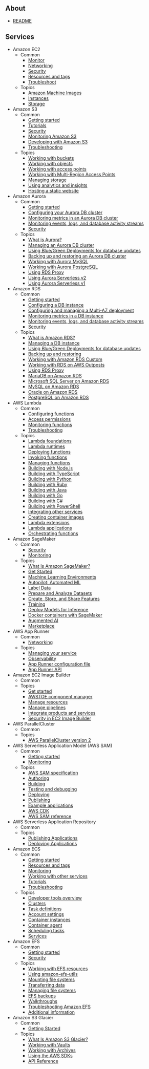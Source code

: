 ## About
- [README](./../README.md)

## Services

- Amazon EC2
  - Common
    - [Monitor](./amazon_ec2/monitor.md)
    - [Networking](./amazon_ec2/networking.md)
    - [Security](./amazon_ec2/security.md)
    - [Resources and tags](./amazon_ec2/resources-and-tags.md)
    - [Troubleshoot](./amazon_ec2/troubleshoot.md)
  - Topics
    - [Amazon Machine Images](./amazon_ec2/amazon-machine-images.md)
    - [Instances](./amazon_ec2/instances.md)
    - [Storage](./amazon_ec2/storage.md)
- Amazon S3
  - Common
    - [Getting started](./amazon_s3/getting-started.md)
    - [Tutorials](./amazon_s3/tutorials.md)
    - [Security](./amazon_s3/security.md)
    - [Monitoring Amazon S3](./amazon_s3/monitoring-amazon-s3.md)
    - [Developing with Amazon S3](./amazon_s3/developing-with-amazon-s3.md)
    - [Troubleshooting](./amazon_s3/troubleshooting.md)
  - Topics
    - [Working with buckets](./amazon_s3/working-with-buckets.md)
    - [Working with objects](./amazon_s3/working-with-objects.md)
    - [Working with access points](./amazon_s3/working-with-access-points.md)
    - [Working with Multi-Region Access Points](./amazon_s3/working-with-multi-region-access-points.md)
    - [Managing storage](./amazon_s3/managing-storage.md)
    - [Using analytics and insights](./amazon_s3/using-analytics-and-insights.md)
    - [Hosting a static website](./amazon_s3/hosting-a-static-website.md)
- Amazon Aurora
  - Common
    - [Getting started](./amazon_aurora/getting-started.md)
    - [Configuring your Aurora DB cluster](./amazon_aurora/configuring-your-aurora-db-cluster.md)
    - [Monitoring metrics in an Aurora DB cluster](./amazon_aurora/monitoring-metrics-in-an-aurora-db-cluster.md)
    - [Monitoring events, logs, and database activity streams](./amazon_aurora/monitoring-events,-logs,-and-database-activity-streams.md)
    - [Security](./amazon_aurora/security.md)
  - Topics
    - [What is Aurora?](./amazon_aurora/what-is-aurora?.md)
    - [Managing an Aurora DB cluster](./amazon_aurora/managing-an-aurora-db-cluster.md)
    - [Using Blue/Green Deployments for database updates](./green-deployments-for-database-updates/md.md)
    - [Backing up and restoring an Aurora DB cluster](./amazon_aurora/backing-up-and-restoring-an-aurora-db-cluster.md)
    - [Working with Aurora MySQL](./amazon_aurora/working-with-aurora-mysql.md)
    - [Working with Aurora PostgreSQL](./amazon_aurora/working-with-aurora-postgresql.md)
    - [Using RDS Proxy](./amazon_aurora/using-rds-proxy.md)
    - [Using Aurora Serverless v2](./amazon_aurora/using-aurora-serverless-v2.md)
    - [Using Aurora Serverless v1](./amazon_aurora/using-aurora-serverless-v1.md)
- Amazon RDS
  - Common
    - [Getting started](./amazon_rds/getting-started.md)
    - [Configuring a DB instance](./amazon_rds/configuring-a-db-instance.md)
    - [Configuring and managing a Multi-AZ deployment](./amazon_rds/configuring-and-managing-a-multi-az-deployment.md)
    - [Monitoring metrics in a DB instance](./amazon_rds/monitoring-metrics-in-a-db-instance.md)
    - [Monitoring events, logs, and database activity streams](./amazon_rds/monitoring-events,-logs,-and-database-activity-streams.md)
    - [Security](./amazon_rds/security.md)
  - Topics
    - [What is Amazon RDS?](./amazon_rds/what-is-amazon-rds?.md)
    - [Managing a DB instance](./amazon_rds/managing-a-db-instance.md)
    - [Using Blue/Green Deployments for database updates](./green-deployments-for-database-updates/md.md)
    - [Backing up and restoring](./amazon_rds/backing-up-and-restoring.md)
    - [Working with Amazon RDS Custom](./amazon_rds/working-with-amazon-rds-custom.md)
    - [Working with RDS on AWS Outposts](./amazon_rds/working-with-rds-on-aws-outposts.md)
    - [Using RDS Proxy](./amazon_rds/using-rds-proxy.md)
    - [MariaDB on Amazon RDS](./amazon_rds/mariadb-on-amazon-rds.md)
    - [Microsoft SQL Server on Amazon RDS](./amazon_rds/microsoft-sql-server-on-amazon-rds.md)
    - [MySQL on Amazon RDS](./amazon_rds/mysql-on-amazon-rds.md)
    - [Oracle on Amazon RDS](./amazon_rds/oracle-on-amazon-rds.md)
    - [PostgreSQL on Amazon RDS](./amazon_rds/postgresql-on-amazon-rds.md)
- AWS Lambda
  - Common
    - [Configuring functions](./aws_lambda/configuring-functions.md)
    - [Access permissions](./aws_lambda/access-permissions.md)
    - [Monitoring functions](./aws_lambda/monitoring-functions.md)
    - [Troubleshooting](./aws_lambda/troubleshooting.md)
  - Topics
    - [Lambda foundations](./aws_lambda/lambda-foundations.md)
    - [Lambda runtimes](./aws_lambda/lambda-runtimes.md)
    - [Deploying functions](./aws_lambda/deploying-functions.md)
    - [Invoking functions](./aws_lambda/invoking-functions.md)
    - [Managing functions](./aws_lambda/managing-functions.md)
    - [Building with Node.js](./aws_lambda/building-with-node.md)
    - [Building with TypeScript](./aws_lambda/building-with-typescript.md)
    - [Building with Python](./aws_lambda/building-with-python.md)
    - [Building with Ruby](./aws_lambda/building-with-ruby.md)
    - [Building with Java](./aws_lambda/building-with-java.md)
    - [Building with Go](./aws_lambda/building-with-go.md)
    - [Building with C#](./aws_lambda/building-with-c#.md)
    - [Building with PowerShell](./aws_lambda/building-with-powershell.md)
    - [Integrating other services](./aws_lambda/integrating-other-services.md)
    - [Creating container images](./aws_lambda/creating-container-images.md)
    - [Lambda extensions](./aws_lambda/lambda-extensions.md)
    - [Lambda applications](./aws_lambda/lambda-applications.md)
    - [Orchestrating functions](./aws_lambda/orchestrating-functions.md)
- Amazon SageMaker
  - Common
    - [Security](./amazon_sage_maker/security.md)
    - [Monitoring](./amazon_sage_maker/monitoring.md)
  - Topics
    - [What Is Amazon SageMaker?](./amazon_sage_maker/what-is-amazon-sagemaker?.md)
    - [Get Started](./amazon_sage_maker/get-started.md)
    - [Machine Learning Environments](./amazon_sage_maker/machine-learning-environments.md)
    - [Autopilot: Automated ML](./amazon_sage_maker/autopilot:-automated-ml.md)
    - [Label Data](./amazon_sage_maker/label-data.md)
    - [Prepare and Analyze Datasets](./amazon_sage_maker/prepare-and-analyze-datasets.md)
    - [Create, Store, and Share Features](./amazon_sage_maker/create,-store,-and-share-features.md)
    - [Training](./amazon_sage_maker/training.md)
    - [Deploy Models for Inference](./amazon_sage_maker/deploy-models-for-inference.md)
    - [Docker containers with SageMaker](./amazon_sage_maker/docker-containers-with-sagemaker.md)
    - [Augmented AI](./amazon_sage_maker/augmented-ai.md)
    - [Marketplace](./amazon_sage_maker/marketplace.md)
- AWS App Runner
  - Common
    - [Networking](./aws_app_runner/networking.md)
  - Topics
    - [Managing your service](./aws_app_runner/managing-your-service.md)
    - [Observability](./aws_app_runner/observability.md)
    - [App Runner configuration file](./aws_app_runner/app-runner-configuration-file.md)
    - [App Runner API](./aws_app_runner/app-runner-api.md)
- Amazon EC2 Image Builder
  - Common
  - Topics
    - [Get started](./amazon_ec2_image_builder/get-started.md)
    - [AWSTOE component manager](./amazon_ec2_image_builder/awstoe-component-manager.md)
    - [Manage resources](./amazon_ec2_image_builder/manage-resources.md)
    - [Manage pipelines](./amazon_ec2_image_builder/manage-pipelines.md)
    - [Integrate products and services](./amazon_ec2_image_builder/integrate-products-and-services.md)
    - [Security in EC2 Image Builder](./amazon_ec2_image_builder/security-in-ec2-image-builder.md)
- AWS ParallelCluster
  - Common
  - Topics
    - [AWS ParallelCluster version 2](./aws_parallel_cluster/aws-parallelcluster-version-2.md)
- AWS Serverless Application Model (AWS SAM)
  - Common
    - [Getting started](./aws_serverless_application_model_aws_sam/getting-started.md)
    - [Monitoring](./aws_serverless_application_model_aws_sam/monitoring.md)
  - Topics
    - [AWS SAM specification](./aws_serverless_application_model_aws_sam/aws-sam-specification.md)
    - [Authoring](./aws_serverless_application_model_aws_sam/authoring.md)
    - [Building](./aws_serverless_application_model_aws_sam/building.md)
    - [Testing and debugging](./aws_serverless_application_model_aws_sam/testing-and-debugging.md)
    - [Deploying](./aws_serverless_application_model_aws_sam/deploying.md)
    - [Publishing](./aws_serverless_application_model_aws_sam/publishing.md)
    - [Example applications](./aws_serverless_application_model_aws_sam/example-applications.md)
    - [AWS CDK](./aws_serverless_application_model_aws_sam/aws-cdk.md)
    - [AWS SAM reference](./aws_serverless_application_model_aws_sam/aws-sam-reference.md)
- AWS Serverless Application Repository
  - Common
  - Topics
    - [Publishing Applications](./aws_serverless_application_repository/publishing-applications.md)
    - [Deploying Applications](./aws_serverless_application_repository/deploying-applications.md)
- Amazon ECS
  - Common
    - [Getting started](./amazon_ecs/getting-started.md)
    - [Resources and tags](./amazon_ecs/resources-and-tags.md)
    - [Monitoring](./amazon_ecs/monitoring.md)
    - [Working with other services](./amazon_ecs/working-with-other-services.md)
    - [Tutorials](./amazon_ecs/tutorials.md)
    - [Troubleshooting](./amazon_ecs/troubleshooting.md)
  - Topics
    - [Developer tools overview](./amazon_ecs/developer-tools-overview.md)
    - [Clusters](./amazon_ecs/clusters.md)
    - [Task definitions](./amazon_ecs/task-definitions.md)
    - [Account settings](./amazon_ecs/account-settings.md)
    - [Container instances](./amazon_ecs/container-instances.md)
    - [Container agent](./amazon_ecs/container-agent.md)
    - [Scheduling tasks](./amazon_ecs/scheduling-tasks.md)
    - [Services](./amazon_ecs/services.md)
- Amazon EFS
  - Common
    - [Getting started](./amazon_efs/getting-started.md)
    - [Security](./amazon_efs/security.md)
  - Topics
    - [Working with EFS resources](./amazon_efs/working-with-efs-resources.md)
    - [Using amazon-efs-utils](./amazon_efs/using-amazon-efs-utils.md)
    - [Mounting file systems](./amazon_efs/mounting-file-systems.md)
    - [Transferring data](./amazon_efs/transferring-data.md)
    - [Managing file systems](./amazon_efs/managing-file-systems.md)
    - [EFS backups](./amazon_efs/efs-backups.md)
    - [Walkthroughs](./amazon_efs/walkthroughs.md)
    - [Troubleshooting Amazon EFS](./amazon_efs/troubleshooting-amazon-efs.md)
    - [Additional information](./amazon_efs/additional-information.md)
- Amazon S3 Glacier
  - Common
    - [Getting Started](./amazon_s3_glacier/getting-started.md)
  - Topics
    - [What Is Amazon S3 Glacier?](./amazon_s3_glacier/what-is-amazon-s3-glacier?.md)
    - [Working with Vaults](./amazon_s3_glacier/working-with-vaults.md)
    - [Working with Archives](./amazon_s3_glacier/working-with-archives.md)
    - [Using the AWS SDKs](./amazon_s3_glacier/using-the-aws-sdks.md)
    - [API Reference](./amazon_s3_glacier/api-reference.md)

